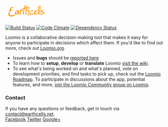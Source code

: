 <h1><a href="https://www.earthcells.net"> <img src="app/assets/images/earthcells.png" alt="Loomio"/></a> </h1>
 
[![Build Status](https://travis-ci.org/loomio/loomio.png?branch=master)](https://travis-ci.org/loomio/loomio) 
[![Code Climate](https://codeclimate.com/github/loomio/loomio.png)](https://codeclimate.com/github/loomio/loomio) 
[![Dependency Status](https://gemnasium.com/loomio/loomio.png)](https://gemnasium.com/loomio/loomio) 

Loomio is a collaborative decision-making tool that makes it easy for anyone to participate in decisions which affect them. If you'd like to find out more, check out [Loomio.org](https://www.earthcells.net).

- Issues and __bugs__ should be [reported here](http://github.com/loomio/loomio/issues)
- To learn how to __setup__, __develop__ or __translate__ Loomio [visit the wiki](https://github.com/loomio/loomio/wiki).
- To see what's being worked on and what's planned, vote on development priorities, and find tasks to pick up, check out the [Loomio Roadmap](https://www.earthcells.net/roadmap). To participate in discussions about the app, potential features, and more, [join the Loomio Community group on Loomio](https://www.earthcells.net/g/WmPCB3IR/loomio-community).

### Contact

If you have any questions or feedback, get in touch via [contact@earthcells.net](mailto:contact@earthcells.net).
<br />
[Facebook](https://facebook.com/Loomio) [Twitter](https://twitter.com/Loomio) [Google+](https://plus.google.com/+LoomioOrg)

